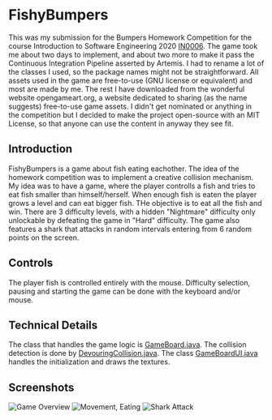 # FishyBumpers
This was my submission for the Bumpers Homework Competition for the course Introduction to Software Engineering 2020 [IN0006](https://ase.in.tum.de/lehrstuhl_1/teaching/summer-2020/123-teaching/st19/1111-introduction-to-software-engineering-eist-summer-2020). The game took me about two days to implement, and about two more to make it pass the Continuous Integration Pipeline asserted by Artemis. I had to rename a lot of the classes I used, so the package names might not be straightforward. All assets used in the game are free-to-use (GNU license or equivalent) and most are made by me. The rest I have downloaded from the wonderful website opengameart.org, a website dedicated to sharing (as the name suggests) free-to-use game assets. I didn't get nominated or anything in the competition but I decided to make the project open-source with an MIT License, so that anyone can use the content in anyway they see fit.
## Introduction
FishyBumpers is a game about fish eating eachother. The idea of the homework competition was to implement a creative collision mechanism. My idea was to have a game, where the player controlls a fish and tries to eat fish smaller than himself/herself. When enough fish is eaten the player grows a level and can eat bigger fish. THe objective is to eat all the fish and win. There are 3 difficulty levels, with a hidden "Nightmare" difficulty only unlockable by defeating the game in "Hard" difficulty. The game also features a shark that attacks in random intervals entering from 6 random points on the screen.
## Controls
The player fish is controlled entirely with the mouse. Difficulty selection, pausing and starting the game can be done with the keyboard and/or mouse.
## Technical Details
The class that handles the game logic is [GameBoard.java](). The collision detection is done by [DevouringCollision.java](). The class [GameBoardUI.java]() handles the initialization and draws the textures.
## Screenshots
![Game Overview](https://i.imgur.com/c38Czg0.png)
![Movement, Eating]()
![Shark Attack]()
